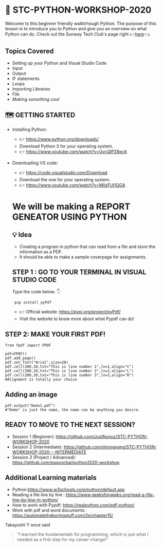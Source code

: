   # :snake: STC-PYTHON-WORKSHOP-2020
  Welcome to this beginner friendly walktrhough Python. The purpose of this lesson is to introduce you to Python and give you an overview on what Python can do.
  Check out the Sunway Tech Club's page right :point_right:[here](https://github.com/sunwaytechclub):point_left:.
## Topics Covered
* Setting up your Python and Visual Studio Code
* Input
* Output
* IF statements
* Loops
* Importing Libraries
* File
* *Making something cool*
 ## :world_map: GETTING STARTED
  * Installing Python:
    * :point_right: https://www.python.org/downloads/  
    * Download Python 3 for your operating system.
    * :point_right: https://www.youtube.com/watch?v=UvcQlPZ8ecA
  * Downloading VS code: 
    * :point_right: https://code.visualstudio.com/Download 
    * Download the one for your operating system.
    * :point_right: https://www.youtube.com/watch?v=MlIzFUI1QGA
    
    
    # We will be making a REPORT GENEATOR USING PYTHON
    ## :bulb: Idea
    * Creating a program in python that can read from a file and store the information as a PDF.
    * It should be able to make a sample coverpage for assignments.
    
    ## STEP 1 : GO TO YOUR TERMINAL IN VISUAL STUDIO CODE
    Type the code below. :point_down:
    
    ``` pip install pyPdf```
    
    * :point_right: Official website :https://pypi.org/project/pyPdf/
    * Visit the website to know more about what Pypdf can do!
  ## STEP 2: MAKE YOUR FIRST PDF!
  ```
from fpdf import FPDF

pdf=FPDF()
pdf.add_page()
pdf.set_font("Arial",size=20)
pdf.cell(200,10,txt="This is line number 1",ln=1,align="C")
pdf.cell(200,10,txt="This is line number 2",ln=2,align="L")
pdf.cell(200,10,txt="This is line number 3",ln=3,align="R")
#Alignment is totally your choice
```
## Adding an image

```
pdf.output("Demo1.pdf")
#"Demo" is just the name, the name can be anything you desire.
```
  ## READY TO MOVE TO THE NEXT SESSION?
  
  * Session 1 (Beginner): https://github.com/JustNunuz/STC-PYTHON-WORKSHOP-2020
  * Session 2 (Intermediate): https://github.com/shongyang/STC-PYTHON-WORKSHOP-2020---INTERMEDIATE
  * Session 3 (Project / Advanced): https://github.com/easonchai/python2020-workshop
  
  ## Additional Learning materials
  * Python:https://www.w3schools.com/python/default.asp
  * Reading a file line by line : https://www.geeksforgeeks.org/read-a-file-line-by-line-in-python/
  * How to work with Pypdf: https://realpython.com/pdf-python/
  * Work with pdf and word documents: https://automatetheboringstuff.com/2e/chapter15/
  
  Takayoshi Y once said

> “I learned the fundamentals for programming, 
> which is just what I needed as a first step for my career change!”
  
